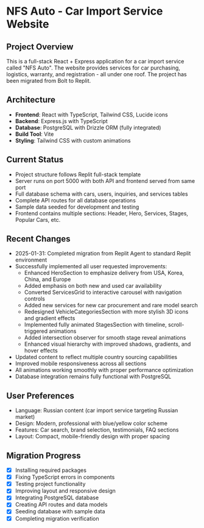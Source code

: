 # NFS Auto - Car Import Service Website

## Project Overview
This is a full-stack React + Express application for a car import service called "NFS Auto". The website provides services for car purchasing, logistics, warranty, and registration - all under one roof. The project has been migrated from Bolt to Replit.

## Architecture
- **Frontend**: React with TypeScript, Tailwind CSS, Lucide icons
- **Backend**: Express.js with TypeScript
- **Database**: PostgreSQL with Drizzle ORM (fully integrated)
- **Build Tool**: Vite
- **Styling**: Tailwind CSS with custom animations

## Current Status
- Project structure follows Replit full-stack template
- Server runs on port 5000 with both API and frontend served from same port
- Full database schema with cars, users, inquiries, and services tables
- Complete API routes for all database operations
- Sample data seeded for development and testing
- Frontend contains multiple sections: Header, Hero, Services, Stages, Popular Cars, etc.

## Recent Changes
- 2025-01-31: Completed migration from Replit Agent to standard Replit environment
- Successfully implemented all user requested improvements:
  * Enhanced HeroSection to emphasize delivery from USA, Korea, China, and Europe
  * Added emphasis on both new and used car availability  
  * Converted ServicesGrid to interactive carousel with navigation controls
  * Added new services for new car procurement and rare model search
  * Redesigned VehicleCategoriesSection with more stylish 3D icons and gradient effects
  * Implemented fully animated StagesSection with timeline, scroll-triggered animations
  * Added intersection observer for smooth stage reveal animations
  * Enhanced visual hierarchy with improved shadows, gradients, and hover effects
- Updated content to reflect multiple country sourcing capabilities
- Improved mobile responsiveness across all sections
- All animations working smoothly with proper performance optimization
- Database integration remains fully functional with PostgreSQL

## User Preferences
- Language: Russian content (car import service targeting Russian market)
- Design: Modern, professional with blue/yellow color scheme
- Features: Car search, brand selection, testimonials, FAQ sections
- Layout: Compact, mobile-friendly design with proper spacing

## Migration Progress
- [x] Installing required packages
- [x] Fixing TypeScript errors in components
- [x] Testing project functionality
- [x] Improving layout and responsive design
- [x] Integrating PostgreSQL database
- [x] Creating API routes and data models
- [x] Seeding database with sample data
- [x] Completing migration verification